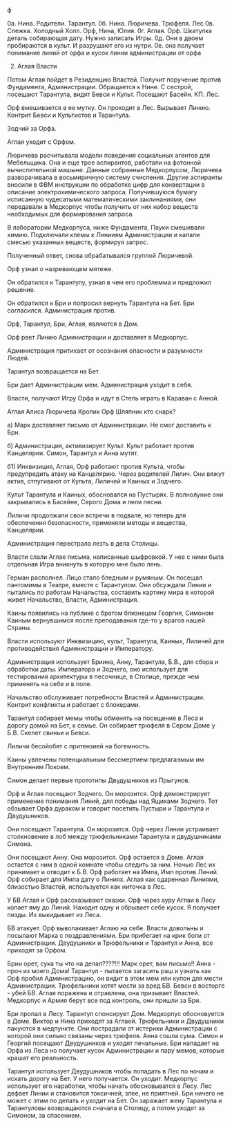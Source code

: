 
ф













0а. Нина. Родители. Тарантул. 
0б. Нина. Люричева. Трюфеля. Лес
0в. Слежка. Холодный Холл. Орф, Нина, Юлия.
0г. Аглая. Орф. Шкатулка деталь собирающая дату. Нужно записать Игры. 
0д. Они в двоем пробираются в культ. И разрушают его из нутри. 
0е. она получает понимание линий от орфа и кусок линии администрации от орфа



2. Аглая Власти 

Потом Аглая пойдет в Резиденцию Властей. Получит поручение против Фундамента, Администрации.
Обращается к Нине. С сестрой, посещают Тарантула, видят Бевси и Культ. Посещают Басейн. КП. Лес.

Орф вмешивается в ее мутку. Он проходит в Лес. Вырывает Линию. Контрит Бевси и Культистов и Тарантула.

Зодчий за Орфа.



Аглая уходит с Орфом.











Люричева расчитывала модели поведения социальных агентов для Мебельщика. Она и еще трое аспирантов, работали на фотонной вычислительной машыне. Данные собранные Медкорпусом, Люричева разворачивала в восьмиричную систему счисления. Другие аспиранты вносили в ФВМ инструкции по обработке цифр для конвертации в описание электрохимического запроса. Получившуюся бумагу исписанную чудесатыми математическими заклинаниями, они передавали в Медкорпус чтобы получить от них набор веществ необходимых для формирования запроса.

В лаборатории Медкорпуса, ниже Фундамента, Пауки смешивали химию. Подключали клемы к Линииям Администрации и капали смесью указанных веществ, формируя запрос.

Полученный ответ, снова обрабатывался группой Люричевой. 

Орф узнал о назревающем мятеже.

Он обратился к Тарантулу, узнал в чем его проблемма и предложил решение. 

Он обратился к Бри и попросил вернуть Тарантула на Бет. Бри согласился. Администрация против.

Орф, Тарантул, Бри, Аглая, являются в Дом. 

Орф рвет Линию Администрации и доставляет в Медкорпус.

Администрация притихает от осознания опасности и разумности Людей.

Тарантул возвращается на Бет.

Бри дает Администрации мем. Администрация уходит в себя.

Власти, получают Игру Орфа и идут в Степь играть в Караван с Анной.

Аглая Алиса
Люричева Кролик
Орф Шляпник
кто снарк?













а) Марк доставляет письмо от Администрации. Не смог доставить к Бри.

б) Администрация, активизирует Культ. Культ работает против Канцелярии. Симон, Тарантул и Анна мутят.

б1) Инквизиция, Аглая, Орф работают против Культа, чтобы предупредить атаку на Канцелярию. Через родителей Лилич. Они вяжут актив, отпугивают от Культа, Лиличей и Каиных и Зодчего.





Культ Тарантула и Каиных, обосновался на Пустырях. В полнолуние они закрывались в Басейне, Серого Дома и пели песни.

Лиличи продолжали свои встречи в подвале, но теперь для обеспечения безопасности, применяли методы и вещества, Канцелярии.

Администрация перестрала лезть в дела Столицы.

Власти слали Аглае письма, написанные шыфровкой. У нее с ними была отдельная Игра вникнуть в которую мне было лень.

Герман располнел. Лицо стало бледным и румяным. Он посещал пантомимы в Театре, вместе с Тарантулом. Они обсуждали Линии и пытались по работам Начальства, составить картину мира в которой живет Начальство, Власти, Администрация.

Каины появились на публике с братом близнецом Георгия, Симоном Каиным вернувшимся после преподавания где-то у врагов нашей Страны.















Власти используют Инквизицию, культ, Тарантула, Каиных, Лиличей для противодействия Администрации и Императору.

Администрация использует Бриина, Анну, Тарантула, Б.В., для сбора и обработки даты. Императора и Зодчего, оно использует для тестирования архитектуры в песочнице, в Столице, прежде чем применять на себе и в поле.

Начальство обслуживает потребности Властей и Администрации. Контрит конфликты и работает с блокерами.

Тарантул собирает мемы чтобы обменять на посещение в Леса и дорогу домой на Бет, к семье. Он собирает трюфеля в Сером Доме у Б.В. Скелет свиньи и Бевси.

Лиличи бесойобят с притензией на богемность.

Каины увлечены потенциальным бессмертием предлагаэмым им Внутренним Покоем.

Симон делает первые прототипы Двудушников из Прыгунов.

Орф и Аглая посещают Зодчего. Он морозится.
Орф демонстрирует применение понимания Линий, для победы над Ящиками Зодчего. Тот обзывает Орфа дураком и говорит посетить Пустыри и Тарантула и Двудушников.

Они посещают Тарантула. Он морозится. Орф через Линии устраивает столкновение в лоб между трюфельниками Тарантула и двудушниками Симона. 

Они посещают Анну. Она морозится.
Орф остается в Доме. Аглая остается с ним в одной комнате чтобы следить за ним.
Ночью Лес их принимает и отводит к Б.В.
Орф работает на Импа, Имп против Линий. Орф собирает для Импа дату о Линиях. Аглая как одаренная Линиями, близостью Властей, используется как ниточка в Лес.

У БВ Аглая и Орф рассказывают сказки. Орф через ауру Аглаи в Лесу копает яму до Линий. Находит одну и обрывает себе кусок. Я получает пизды. Их выкидывает из Леса.

БВ атакует. Орф выволакивает Аглаю на себе. 
Власти довольны и посылают Марка с поздравлениями.
Бри прибегает на крик боли от Администрации.
Двудушники и Трюфельники и Тарантул и Анна, все приходят за Орфом.

Брии орет, сука ты что на делал????!!!
Марк орет, вам письмо!!
Анна - проч из моего Дома!
Тарантул - пытается загасить раш и узнать как Орф пробил Администрацию, он видит в этом мем или купон для мести Администрации.
Трюфельники хотят мести за вред БВ. 
Бевси в восторге - убей БВ.
Аглая поражена и отравлена, она призывает Властей.
Медкорпус и Армия берут все под контроль, они пришли за Бри.

Бри пропал в Лесу. 
Тарантул спонсирует Дом. 
Медкорпус обосновуется в Доме.
Виктор и Нина приходят за Аглаей.
Трюфельники и Двудушники пакуются в медпункте. Они пострадали от истерики Администрации с которой они сильно связаны через трюфеля.
Анна сошла сума.
Симон и Георгий посещают Двудушников и уходят печальные.
Бри нападает на Орфа из Леса но получает кусок Администрации и пару мемов, которые крашат его реальность.

Тарантул использует Двудушников чтобы попадать в Лес по ночам и искать дорогу на Бет. У него получается. Он уходит.
Медкорпус использует его наработки, чтобы начать обосновыватся в Лесу. Лес дефает Линии и становится токсичней, злее, не приятней. Бри ничего не может с этим по делать и уходит на Бет. Он заражает жену Тарантула и Тарантуловы возвращаются сначала в Столицу, а потом уходят за Симоном, за спасением.

